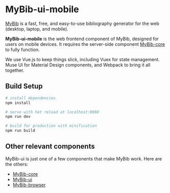 # MyBib-ui-mobile

[MyBib](https://www.mybib.com) is a fast, free, and easy-to-use bibliography generator for the web (desktop, laptop, and mobile).

**MyBib-ui-mobile** is the web frontend component of MyBib, designed for users on mobile devices. It requires the server-side component [MyBib-core](https://github.com/mybibhq/mybib-core) to fully function.

We use Vue.js to keep things slick, including Vuex for state management. Muse UI for Material Design components, and Webpack to bring it all together.

## Build Setup

``` bash
# install dependencies
npm install

# serve with hot reload at localhost:8080
npm run dev

# build for production with minification
npm run build
```
## Other relevant components
MyBib-ui is just one of a few components that make MyBib work. Here are the others:
 - [MyBib-core](https://github.com/mybibhq/mybib-core)
 - [MyBib-ui](https://github.com/mybibhq/mybib-ui)
 - [MyBib-browser](https://github.com/mybibhq/mybib-browser)
